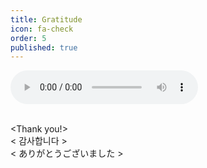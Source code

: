 ```yaml
---
title: Gratitude
icon: fa-check
order: 5
published: true
---
```


<audio controls>
 
  <source src="https://raw.githubusercontent.com/ami-az/ami-az.github.io/master/assets/images/90210.m4a" type="audio/mpeg">
Your browser does not support the audio element.
</audio>

<br><Thank you!> 
<br>< 감사합니다 >
<br>< ありがとうございました >

